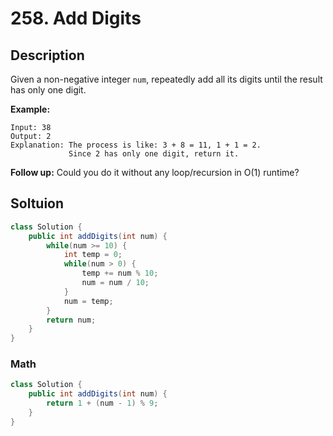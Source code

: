 # 258. Add Digits

## Description

Given a non-negative integer `num`, repeatedly add all its digits until the result has only one digit.

**Example:**

```
Input: 38
Output: 2 
Explanation: The process is like: 3 + 8 = 11, 1 + 1 = 2. 
             Since 2 has only one digit, return it.
```

**Follow up:**
Could you do it without any loop/recursion in O(1) runtime?

## Soltuion

```java
class Solution {
    public int addDigits(int num) {
        while(num >= 10) {
            int temp = 0;
            while(num > 0) {
                temp += num % 10;
                num = num / 10;
            }
            num = temp;
        }
        return num;
    }
}
```

### Math

```java
class Solution {
    public int addDigits(int num) {
        return 1 + (num - 1) % 9;
    }
}
```

